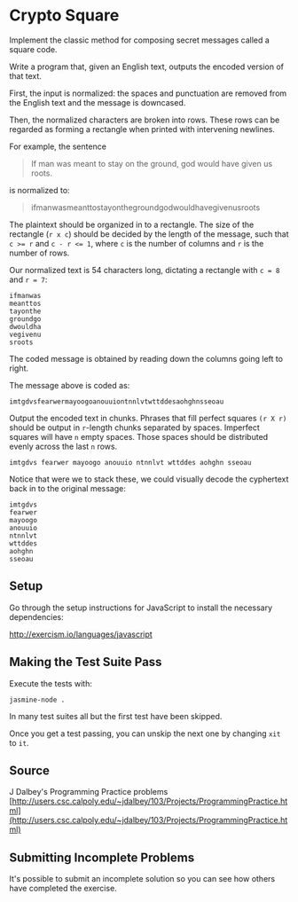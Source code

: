 # Crypto Square

Implement the classic method for composing secret messages called a square code.

Write a program that, given an English text, outputs the encoded version
of that text.

First, the input is normalized: the spaces and punctuation are removed
from the English text and the message is downcased.

Then, the normalized characters are broken into rows.  These rows can be
regarded as forming a rectangle when printed with intervening newlines.

For example, the sentence

> If man was meant to stay on the ground, god would have given us roots.

is normalized to:

> ifmanwasmeanttostayonthegroundgodwouldhavegivenusroots

The plaintext should be organized in to a rectangle.  The size of the
rectangle (`r x c`) should be decided by the length of the message,
such that `c >= r` and `c - r <= 1`, where `c` is the number of columns
and `r` is the number of rows.

Our normalized text is 54 characters long, dictating a rectangle with
`c = 8` and `r = 7`:

```plain
ifmanwas
meanttos
tayonthe
groundgo
dwouldha
vegivenu
sroots
```

The coded message is obtained by reading down the columns going left to
right.

The message above is coded as:

```plain
imtgdvsfearwermayoogoanouuiontnnlvtwttddesaohghnsseoau
```

Output the encoded text in chunks.  Phrases that fill perfect squares
`(r X r)` should be output in `r`-length chunks separated by spaces.
Imperfect squares will have `n` empty spaces.  Those spaces should be distributed evenly across the last `n` rows.

```plain
imtgdvs fearwer mayoogo anouuio ntnnlvt wttddes aohghn sseoau
```

Notice that were we to stack these, we could visually decode the
cyphertext back in to the original message:

```plain
imtgdvs
fearwer
mayoogo
anouuio
ntnnlvt
wttddes
aohghn
sseoau
```

## Setup

Go through the setup instructions for JavaScript to
install the necessary dependencies:

http://exercism.io/languages/javascript

## Making the Test Suite Pass

Execute the tests with:

    jasmine-node .

In many test suites all but the first test have been skipped.

Once you get a test passing, you can unskip the next one by
changing `xit` to `it`.

## Source

J Dalbey's Programming Practice problems [http://users.csc.calpoly.edu/~jdalbey/103/Projects/ProgrammingPractice.html](http://users.csc.calpoly.edu/~jdalbey/103/Projects/ProgrammingPractice.html)

## Submitting Incomplete Problems
It's possible to submit an incomplete solution so you can see how others have completed the exercise.

